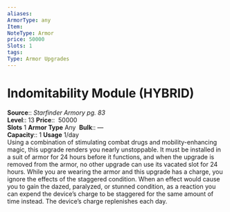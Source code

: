 ```yaml
---
aliases: 
ArmorType: any
Item:
NoteType: Armor
price: 50000
Slots: 1
tags: 
Type: Armor Upgrades
---
```


# Indomitability Module (HYBRID)

**Source**:: _Starfinder Armory pg. 83_  
**Level**:: 13
**Price**::  50000  
**Slots** 1 **Armor Type** Any 
**Bulk**:: —  
**Capacity**:: 1 **Usage** 1/day  
Using a combination of stimulating combat drugs and mobility-enhancing magic, this upgrade renders you nearly unstoppable. It must be installed in a suit of armor for 24 hours before it functions, and when the upgrade is removed from the armor, no other upgrade can use its vacated slot for 24 hours. While you are wearing the armor and this upgrade has a charge, you ignore the effects of the staggered condition. When an effect would cause you to gain the dazed, paralyzed, or stunned condition, as a reaction you can expend the device’s charge to be staggered for the same amount of time instead. The device’s charge replenishes each day.
